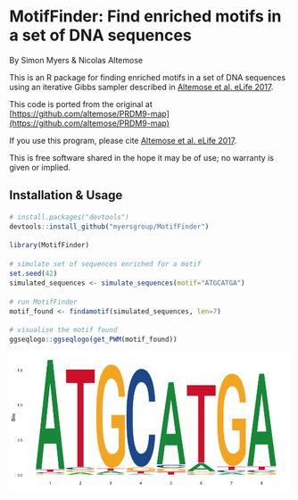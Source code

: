 # MotifFinder: Find enriched motifs in a set of DNA sequences

By Simon Myers & Nicolas Altemose

This is an R package for finding enriched motifs in a set of DNA sequences using an iterative Gibbs sampler described in [Altemose et al. eLife 2017](https://elifesciences.org/articles/28383).

This code is ported from the original at [https://github.com/altemose/PRDM9-map](https://github.com/altemose/PRDM9-map)

If you use this program, please cite [Altemose et al. eLife 2017](https://elifesciences.org/articles/28383).

This is free software shared in the hope it may be of use; no warranty is given or implied.

## Installation & Usage

```R
# install.packages("devtools")
devtools::install_github("myersgroup/MotifFinder")

library(MotifFinder)

# simulate set of sequences enriched for a motif
set.seed(42)
simulated_sequences <- simulate_sequences(motif="ATGCATGA")

# run MotifFinder
motif_found <- findamotif(simulated_sequences, len=7)

# visualise the motif found
ggseqlogo::ggseqlogo(get_PWM(motif_found))
```

![](vignettes/vignette_files/figure-markdown_github/unnamed-chunk-4-1.png)
